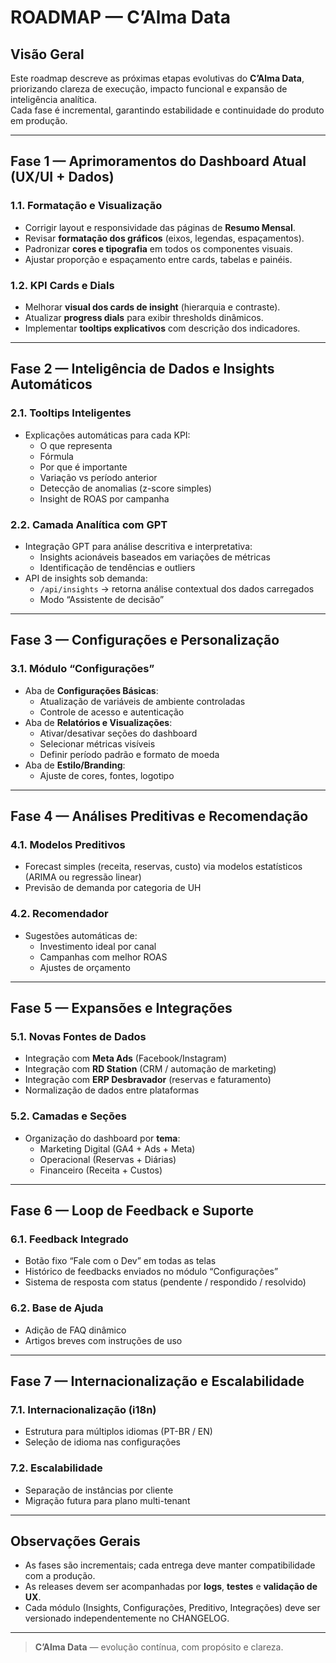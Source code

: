 # ROADMAP — C’Alma Data

## Visão Geral  
Este roadmap descreve as próximas etapas evolutivas do **C’Alma Data**, priorizando clareza de execução, impacto funcional e expansão de inteligência analítica.  
Cada fase é incremental, garantindo estabilidade e continuidade do produto em produção.

---

## Fase 1 — **Aprimoramentos do Dashboard Atual (UX/UI + Dados)**

### 1.1. Formatação e Visualização
- Corrigir layout e responsividade das páginas de **Resumo Mensal**.
- Revisar **formatação dos gráficos** (eixos, legendas, espaçamentos).
- Padronizar **cores e tipografia** em todos os componentes visuais.
- Ajustar proporção e espaçamento entre cards, tabelas e painéis.

### 1.2. KPI Cards e Dials
- Melhorar **visual dos cards de insight** (hierarquia e contraste).
- Atualizar **progress dials** para exibir thresholds dinâmicos.
- Implementar **tooltips explicativos** com descrição dos indicadores.

---

## Fase 2 — **Inteligência de Dados e Insights Automáticos**

### 2.1. Tooltips Inteligentes
- Explicações automáticas para cada KPI:
  - O que representa  
  - Fórmula  
  - Por que é importante  
  - Variação vs período anterior  
  - Detecção de anomalias (z-score simples)  
  - Insight de ROAS por campanha  

### 2.2. Camada Analítica com GPT
- Integração GPT para análise descritiva e interpretativa:
  - Insights acionáveis baseados em variações de métricas
  - Identificação de tendências e outliers
- API de insights sob demanda:
  - `/api/insights` → retorna análise contextual dos dados carregados
  - Modo “Assistente de decisão”

---

## Fase 3 — **Configurações e Personalização**

### 3.1. Módulo “Configurações”
- Aba de **Configurações Básicas**:
  - Atualização de variáveis de ambiente controladas
  - Controle de acesso e autenticação
- Aba de **Relatórios e Visualizações**:
  - Ativar/desativar seções do dashboard
  - Selecionar métricas visíveis
  - Definir período padrão e formato de moeda
- Aba de **Estilo/Branding**:
  - Ajuste de cores, fontes, logotipo

---

## Fase 4 — **Análises Preditivas e Recomendação**

### 4.1. Modelos Preditivos
- Forecast simples (receita, reservas, custo) via modelos estatísticos (ARIMA ou regressão linear)
- Previsão de demanda por categoria de UH

### 4.2. Recomendador
- Sugestões automáticas de:
  - Investimento ideal por canal
  - Campanhas com melhor ROAS
  - Ajustes de orçamento

---

## Fase 5 — **Expansões e Integrações**

### 5.1. Novas Fontes de Dados
- Integração com **Meta Ads** (Facebook/Instagram)
- Integração com **RD Station** (CRM / automação de marketing)
- Integração com **ERP Desbravador** (reservas e faturamento)
- Normalização de dados entre plataformas

### 5.2. Camadas e Seções
- Organização do dashboard por **tema**:
  - Marketing Digital (GA4 + Ads + Meta)
  - Operacional (Reservas + Diárias)
  - Financeiro (Receita + Custos)

---

## Fase 6 — **Loop de Feedback e Suporte**

### 6.1. Feedback Integrado
- Botão fixo “Fale com o Dev” em todas as telas
- Histórico de feedbacks enviados no módulo “Configurações”
- Sistema de resposta com status (pendente / respondido / resolvido)

### 6.2. Base de Ajuda
- Adição de FAQ dinâmico
- Artigos breves com instruções de uso

---

## Fase 7 — **Internacionalização e Escalabilidade**

### 7.1. Internacionalização (i18n)
- Estrutura para múltiplos idiomas (PT-BR / EN)
- Seleção de idioma nas configurações

### 7.2. Escalabilidade
- Separação de instâncias por cliente
- Migração futura para plano multi-tenant

---

## Observações Gerais
- As fases são incrementais; cada entrega deve manter compatibilidade com a produção.
- As releases devem ser acompanhadas por **logs**, **testes** e **validação de UX**.
- Cada módulo (Insights, Configurações, Preditivo, Integrações) deve ser versionado independentemente no CHANGELOG.

---

> **C’Alma Data** — evolução contínua, com propósito e clareza.
